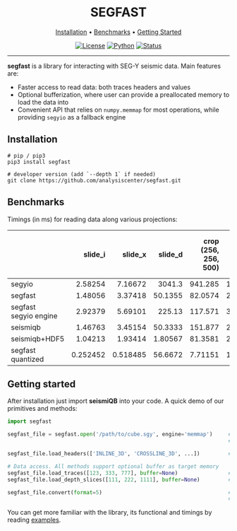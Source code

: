 <div align="center">

# SEGFAST

<a href="#installation">Installation</a> • <a href="#benchmarks">Benchmarks</a> • <a href="#getting-started">Getting Started</a>

[![License](https://img.shields.io/github/license/analysiscenter/batchflow.svg)](https://www.apache.org/licenses/LICENSE-2.0)
[![Python](https://img.shields.io/badge/python-3.8-blue.svg)](https://python.org)
[![Status](https://github.com/analysiscenter/segfast/actions/workflows/status.yml/badge.svg?branch=master&event=push)](https://github.com/analysiscenter/segfast/actions/workflows/status.yml)

</div>

---

**segfast** is a library for interacting with SEG-Y seismic data. Main features are:

* Faster access to read data: both traces headers and values
* Optional bufferization, where user can provide a preallocated memory to load the data into
* Convenient API that relies on `numpy.memmap` for most operations, while providing `segyio` as a fallback engine


## Installation

    # pip / pip3
    pip3 install segfast

    # developer version (add `--depth 1` if needed)
    git clone https://github.com/analysiscenter/segfast.git


## Benchmarks
Timings (in ms) for reading data along various projections:

|                                |    slide_i |    slide_x |    slide_d |      crop<br/>(256, 256, 500) |    batch<br/>(20, 256, 256, 500)|
|:-------------------------------|-----------:|-----------:|-----------:|------------------------------:|--------------------------------:|
| segyio                         |   2.58254  |   7.16672  | 3041.3     | 941.285                       | 16104.4                         |
| segfast                        |   1.48056  |   3.37418  |   50.1355  |  82.0574                      |  2761.94                        |
| segfast<br/>segyio engine      |   2.92379  |   5.69101  |  225.13    | 117.571                       |  3968.81                        |
| seismiqb                       |   1.46763  |   3.45154  |   50.3333  | 151.877                       |  2738.86                        |
| seismiqb+HDF5                  |   1.04213  |   1.93414  |    1.80567 |  81.3581                      |  2616.83                        |
| segfast <br/>quantized         |   0.252452 |   0.518485 |   56.6672  |   7.71151                     |  1212.74                        |

<!-- ![SlideBenchmarks](https://user-images.githubusercontent.com/26159964/196654661-3ff89a60-c17e-47a5-862f-7f6b814a0df9.png) -->


## Getting started

After installation just import **seismiQB** into your code. A quick demo of our primitives and methods:
```python
import segfast

segfast_file = segfast.open('/path/to/cube.sgy', engine='memmap')     # open file and read some meta info
                                                                      # engine can be `segyio` or `memmap`

segfast_file.load_headers(['INLINE_3D', 'CROSSLINE_3D', ...])         # load requested headers as dataframe

# Data access. All methods support optional buffer as target memory
segfast_file.load_traces([123, 333, 777], buffer=None)                # load traces by their indices
segfast_file.load_depth_slices([111, 222, 1111], buffer=None)         # load depth slices by their indices

segfast_file.convert(format=5)                                        # convert data format to IEEE float32
                                                                      # speeds up operations by a lot

```
You can get more familiar with the library, its functional and timings by reading [examples](examples).
